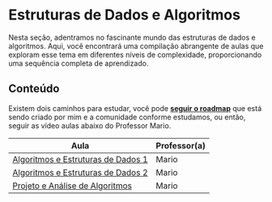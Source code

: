 # Estruturas de Dados e Algoritmos

Nesta seção, adentramos no fascinante mundo das estruturas de dados e algoritmos. Aqui, você encontrará uma compilação abrangente de aulas que exploram esse tema em diferentes níveis de complexidade, proporcionando uma sequência completa de aprendizado.

## Conteúdo

Existem dois caminhos para estudar, você pode **[seguir o roadmap](./roadmap/)** que está sendo criado por mim e a comunidade conforme estudamos, ou então, seguir as vídeo aulas abaixo do Professor Mario.

| Aula                                                                                                                      | Professor(a) |
| ------------------------------------------------------------------------------------------------------------------------- | ------------ |
| [Algoritmos e Estruturas de Dados 1](https://www.youtube.com/watch?v=h_cscbKu-lY&list=PL5TPkym335qztD0JofGEyVcdmlNf7arzE) | Mario        |
| [Algoritmos e Estruturas de Dados 2](https://www.youtube.com/watch?v=IF3vj6OZDas&list=PL5TPkym335qzwUkBSiM0uIphAPjHFDNbB) | Mario        |
| [Projeto e Análise de Algoritmos](https://www.youtube.com/watch?v=rrS0FIwntGs&list=PL5TPkym335qxZktT1RZD1RGN3P6Iey1fp)    | Mario        |

